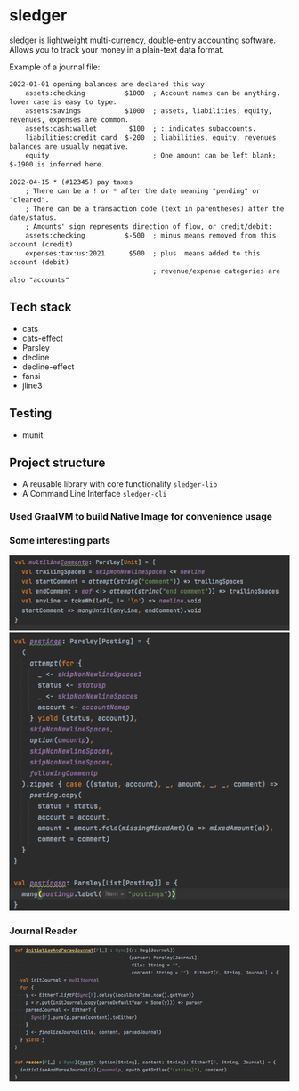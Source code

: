 # sledger
sledger is lightweight multi-currency, double-entry accounting software. Allows you to track your money in a plain-text data format.

Example of a journal file:
```journal
2022-01-01 opening balances are declared this way
    assets:checking          $1000  ; Account names can be anything. lower case is easy to type.
    assets:savings           $1000  ; assets, liabilities, equity, revenues, expenses are common.
    assets:cash:wallet        $100  ; : indicates subaccounts.
    liabilities:credit card  $-200  ; liabilities, equity, revenues balances are usually negative.
    equity                          ; One amount can be left blank; $-1900 is inferred here.

2022-04-15 * (#12345) pay taxes
    ; There can be a ! or * after the date meaning "pending" or "cleared".
    ; There can be a transaction code (text in parentheses) after the date/status.
    ; Amounts' sign represents direction of flow, or credit/debit:
    assets:checking          $-500  ; minus means removed from this account (credit)
    expenses:tax:us:2021      $500  ; plus  means added to this account (debit)
                                    ; revenue/expense categories are also "accounts"

```

## Tech stack
- cats
- cats-effect
- Parsley
- decline
- decline-effect
- fansi
- jline3

## Testing
- munit

## Project structure
- A reusable library with core functionality ```sledger-lib```
- A Command Line Interface ```sledger-cli```

### Used GraalVM to build Native Image for convenience usage

### Some interesting parts
![parser.png](parser.png)
![posting.png](posting.png)
### Journal Reader
![reader.png](reader.png)
